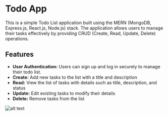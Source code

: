 # Todo App

This is a simple Todo List application built using the MERN (MongoDB, Express.js, React.js, Node.js) stack. The application allows users to manage their tasks effectively by providing CRUD (Create, Read, Update, Delete) operations.

## Features

- **User Authentication:** Users can sign up and log in securely to manage their todo list.
- **Create:** Add new tasks to the list with a title and description
- **Read:** View the list of tasks with details such as title, description, and status
- **Update:** Edit existing tasks to modify their details
- **Delete:** Remove tasks from the list

![alt text](https://i.gyazo.com/cde2638e16fc518a6399a373148e520b.png)